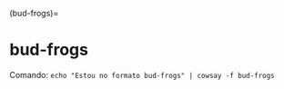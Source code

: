 (bud-frogs)=

# bud-frogs

Comando: `echo "Estou no formato bud-frogs" | cowsay -f bud-frogs`

```{literalinclude} saidas/bud-frogs.txt 
```

